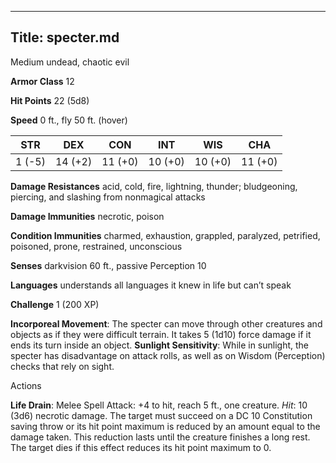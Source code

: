 -------------------------
Title: specter.md
-------------------------


Medium undead, chaotic evil

**Armor Class** 12

**Hit Points** 22 (5d8)

**Speed** 0 ft., fly 50 ft. (hover)

  STR|      DEX|       CON|       INT|       WIS|       CHA
  --------| ---------| ---------| ---------| ---------| ---------
   1 (-5)   | 14 (+2)   | 11 (+0)   | 10 (+0)   | 10 (+0)   | 11 (+0)

**Damage Resistances** acid, cold, fire, lightning, thunder;
bludgeoning, piercing, and slashing from nonmagical attacks

**Damage Immunities** necrotic, poison

**Condition Immunities** charmed, exhaustion, grappled, paralyzed,
petrified, poisoned, prone, restrained, unconscious

**Senses** darkvision 60 ft., passive Perception 10

**Languages** understands all languages it knew in life but can’t speak

**Challenge** 1 (200 XP)


**Incorporeal Movement**: The specter can move through other
    creatures and objects as if they were difficult terrain. It takes
    5 (1d10) force damage if it ends its turn inside an object.
**Sunlight Sensitivity**: While in sunlight, the specter has
    disadvantage on attack rolls, as well as on Wisdom (Perception)
    checks that rely on sight.


Actions

**Life Drain**: Melee Spell Attack: +4 to hit, reach 5 ft.,
    one creature. *Hit*: 10 (3d6) necrotic damage. The target must
    succeed on a DC 10 Constitution saving throw or its hit point
    maximum is reduced by an amount equal to the damage taken. This
    reduction lasts until the creature finishes a long rest. The target
    dies if this effect reduces its hit point maximum to 0.

